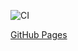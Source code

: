 ![CI](https://github.com/freelandos/AHJ-HW-4_Credit_Card_Validator/actions/workflows/web.yml/badge.svg)

[GitHub Pages](https://freelandos.github.io/AHJ-HW-4_Credit_Card_Validator/)
